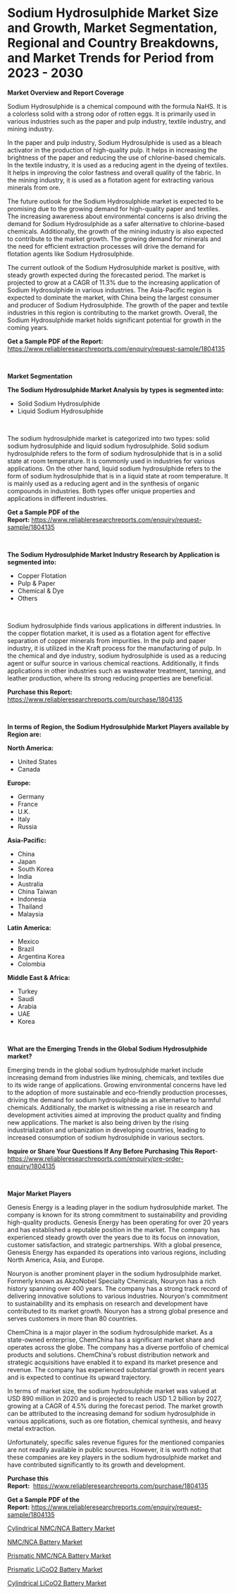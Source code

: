 <p><h1>Sodium Hydrosulphide Market Size and Growth, Market Segmentation, Regional and Country Breakdowns, and Market Trends for Period from 2023 -  2030</h1></p><p><strong>Market Overview and Report Coverage</strong></p>
<p><p>Sodium Hydrosulphide is a chemical compound with the formula NaHS. It is a colorless solid with a strong odor of rotten eggs. It is primarily used in various industries such as the paper and pulp industry, textile industry, and mining industry.</p><p>In the paper and pulp industry, Sodium Hydrosulphide is used as a bleach activator in the production of high-quality pulp. It helps in increasing the brightness of the paper and reducing the use of chlorine-based chemicals. In the textile industry, it is used as a reducing agent in the dyeing of textiles. It helps in improving the color fastness and overall quality of the fabric. In the mining industry, it is used as a flotation agent for extracting various minerals from ore.</p><p>The future outlook for the Sodium Hydrosulphide market is expected to be promising due to the growing demand for high-quality paper and textiles. The increasing awareness about environmental concerns is also driving the demand for Sodium Hydrosulphide as a safer alternative to chlorine-based chemicals. Additionally, the growth of the mining industry is also expected to contribute to the market growth. The growing demand for minerals and the need for efficient extraction processes will drive the demand for flotation agents like Sodium Hydrosulphide.</p><p>The current outlook of the Sodium Hydrosulphide market is positive, with steady growth expected during the forecasted period. The market is projected to grow at a CAGR of 11.3% due to the increasing application of Sodium Hydrosulphide in various industries. The Asia-Pacific region is expected to dominate the market, with China being the largest consumer and producer of Sodium Hydrosulphide. The growth of the paper and textile industries in this region is contributing to the market growth. Overall, the Sodium Hydrosulphide market holds significant potential for growth in the coming years.</p></p>
<p><strong>Get a Sample PDF of the Report:</strong> <a href="https://www.reliableresearchreports.com/enquiry/request-sample/1804135">https://www.reliableresearchreports.com/enquiry/request-sample/1804135</a></p>
<p>&nbsp;</p>
<p><strong>Market Segmentation</strong></p>
<p><strong>The Sodium Hydrosulphide Market Analysis by types is segmented into:</strong></p>
<p><ul><li>Solid Sodium Hydrosulphide</li><li>Liquid Sodium Hydrosulphide</li></ul></p>
<p>&nbsp;</p>
<p><p>The sodium hydrosulphide market is categorized into two types: solid sodium hydrosulphide and liquid sodium hydrosulphide. Solid sodium hydrosulphide refers to the form of sodium hydrosulphide that is in a solid state at room temperature. It is commonly used in industries for various applications. On the other hand, liquid sodium hydrosulphide refers to the form of sodium hydrosulphide that is in a liquid state at room temperature. It is mainly used as a reducing agent and in the synthesis of organic compounds in industries. Both types offer unique properties and applications in different industries.</p></p>
<p><strong>Get a Sample PDF of the Report:</strong>&nbsp;<a href="https://www.reliableresearchreports.com/enquiry/request-sample/1804135">https://www.reliableresearchreports.com/enquiry/request-sample/1804135</a></p>
<p>&nbsp;</p>
<p><strong>The Sodium Hydrosulphide Market Industry Research by Application is segmented into:</strong></p>
<p><ul><li>Copper Flotation</li><li>Pulp & Paper</li><li>Chemical & Dye</li><li>Others</li></ul></p>
<p>&nbsp;</p>
<p><p>Sodium hydrosulphide finds various applications in different industries. In the copper flotation market, it is used as a flotation agent for effective separation of copper minerals from impurities. In the pulp and paper industry, it is utilized in the Kraft process for the manufacturing of pulp. In the chemical and dye industry, sodium hydrosulphide is used as a reducing agent or sulfur source in various chemical reactions. Additionally, it finds applications in other industries such as wastewater treatment, tanning, and leather production, where its strong reducing properties are beneficial.</p></p>
<p><strong>Purchase this Report:</strong>&nbsp; <a href="https://www.reliableresearchreports.com/purchase/1804135">https://www.reliableresearchreports.com/purchase/1804135</a></p>
<p>&nbsp;</p>
<p><strong>In terms of Region, the Sodium Hydrosulphide Market Players available by Region are:</strong></p>
<p>
    <p> <strong> North America: </strong>
        <ul>
            <li>United States</li>
            <li>Canada</li>
        </ul>
        </p> 
    <p> <strong> Europe: </strong>
        <ul>
            <li>Germany</li>
            <li>France</li>
            <li>U.K.</li>
            <li>Italy</li>
            <li>Russia</li>
        </ul>
        </p> 
    <p> <strong> Asia-Pacific: </strong>
        <ul>
            <li>China</li>
            <li>Japan</li>
            <li>South Korea</li>
            <li>India</li>
            <li>Australia</li>
            <li>China Taiwan</li>
            <li>Indonesia</li>
            <li>Thailand</li>
            <li>Malaysia</li>
        </ul>
        </p> 
    <p> <strong> Latin America: </strong>
        <ul>
            <li>Mexico</li>
            <li>Brazil</li>
            <li>Argentina Korea</li>
            <li>Colombia</li>
        </ul>
        </p> 
    <p> <strong> Middle East & Africa: </strong>
        <ul>
            <li>Turkey</li>
            <li>Saudi</li>
            <li>Arabia</li>
            <li>UAE</li>
            <li>Korea</li>
        </ul>
    </p>
    </p>
<p>&nbsp;</p>
<p><strong>What are the Emerging Trends in the Global Sodium Hydrosulphide market?</strong></p>
<p><p>Emerging trends in the global sodium hydrosulphide market include increasing demand from industries like mining, chemicals, and textiles due to its wide range of applications. Growing environmental concerns have led to the adoption of more sustainable and eco-friendly production processes, driving the demand for sodium hydrosulphide as an alternative to harmful chemicals. Additionally, the market is witnessing a rise in research and development activities aimed at improving the product quality and finding new applications. The market is also being driven by the rising industrialization and urbanization in developing countries, leading to increased consumption of sodium hydrosulphide in various sectors.</p></p>
<p><strong>Inquire or Share Your Questions If Any Before Purchasing This Report</strong>- <a href="https://www.reliableresearchreports.com/enquiry/pre-order-enquiry/1804135">https://www.reliableresearchreports.com/enquiry/pre-order-enquiry/1804135</a></p>
<p>&nbsp;</p>
<p><strong>Major Market Players</strong></p>
<p><p>Genesis Energy is a leading player in the sodium hydrosulphide market. The company is known for its strong commitment to sustainability and providing high-quality products. Genesis Energy has been operating for over 20 years and has established a reputable position in the market. The company has experienced steady growth over the years due to its focus on innovation, customer satisfaction, and strategic partnerships. With a global presence, Genesis Energy has expanded its operations into various regions, including North America, Asia, and Europe.</p><p>Nouryon is another prominent player in the sodium hydrosulphide market. Formerly known as AkzoNobel Specialty Chemicals, Nouryon has a rich history spanning over 400 years. The company has a strong track record of delivering innovative solutions to various industries. Nouryon's commitment to sustainability and its emphasis on research and development have contributed to its market growth. Nouryon has a strong global presence and serves customers in more than 80 countries.</p><p>ChemChina is a major player in the sodium hydrosulphide market. As a state-owned enterprise, ChemChina has a significant market share and operates across the globe. The company has a diverse portfolio of chemical products and solutions. ChemChina's robust distribution network and strategic acquisitions have enabled it to expand its market presence and revenue. The company has experienced substantial growth in recent years and is expected to continue its upward trajectory.</p><p>In terms of market size, the sodium hydrosulphide market was valued at USD 890 million in 2020 and is projected to reach USD 1.2 billion by 2027, growing at a CAGR of 4.5% during the forecast period. The market growth can be attributed to the increasing demand for sodium hydrosulphide in various applications, such as ore flotation, chemical synthesis, and heavy metal extraction.</p><p>Unfortunately, specific sales revenue figures for the mentioned companies are not readily available in public sources. However, it is worth noting that these companies are key players in the sodium hydrosulphide market and have contributed significantly to its growth and development.</p></p>
<p><strong>Purchase this Report:</strong>&nbsp;&nbsp;<a href="https://www.reliableresearchreports.com/purchase/1804135">https://www.reliableresearchreports.com/purchase/1804135</a></p>
<p></p>
<p><strong>Get a Sample PDF of the Report:</strong>&nbsp;<a href="https://www.reliableresearchreports.com/enquiry/request-sample/1804135">https://www.reliableresearchreports.com/enquiry/request-sample/1804135</a></p>
<p><p><a href="https://medium.com/@lylaberge1964/cylindrical-nmc-nca-battery-market-the-key-to-successful-business-strategy-forecast-till-2030-148e314a3f34">Cylindrical NMC/NCA Battery Market</a></p><p><a href="https://medium.com/@raygrimes1999/nmc-nca-battery-market-the-key-to-successful-business-strategy-forecast-till-2030-a989129ed1ff">NMC/NCA Battery Market</a></p><p><a href="https://medium.com/@mayekuhic/prismatic-nmc-nca-battery-market-insight-market-trends-growth-forecasted-from-2023-to-2030-c18af32fb7aa">Prismatic NMC/NCA Battery Market</a></p><p><a href="https://medium.com/@mikebauch2013/prismatic-licoo2-battery-market-trends-and-market-analysis-forecasted-for-period-2023-2030-1f3599e5c75a">Prismatic LiCoO2 Battery Market</a></p><p><a href="https://medium.com/@ikeschumm/cylindrical-licoo2-battery-market-size-cagr-trends-2024-2030-5ce4ce9567f0">Cylindrical LiCoO2 Battery Market</a></p></p>